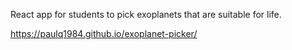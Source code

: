 React app for students to pick exoplanets that are suitable for life. 

https://paulq1984.github.io/exoplanet-picker/
